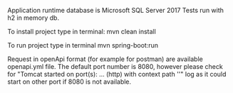 Application runtime database is Microsoft SQL Server 2017
Tests run with h2 in memory db.

To install project type in terminal: mvn clean install

To run project type in terminal mvn spring-boot:run

Request in openApi format (for example for postman) are available openapi.yml file.
The default port number is 8080, however please check for "Tomcat started on port(s): ... (http) with context path ''" log as it could start on other port if 8080 is not available.

